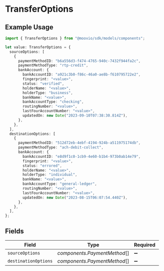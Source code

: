 # TransferOptions

## Example Usage

```typescript
import { TransferOptions } from "@moovio/sdk/models/components";

let value: TransferOptions = {
  sourceOptions: [
    {
      paymentMethodID: "b6a556d3-f474-4765-940c-7432f944fa2c",
      paymentMethodType: "rtp-credit",
      bankAccount: {
        bankAccountID: "a921c3b0-f86c-46a0-ae8b-f610795722e2",
        fingerprint: "<value>",
        status: "verified",
        holderName: "<value>",
        holderType: "business",
        bankName: "<value>",
        bankAccountType: "checking",
        routingNumber: "<value>",
        lastFourAccountNumber: "<value>",
        updatedOn: new Date("2023-09-10T07:38:30.814Z"),
      },
    },
  ],
  destinationOptions: [
    {
      paymentMethodID: "512d72eb-4ebf-4194-924b-a511975174db",
      paymentMethodType: "ach-debit-collect",
      bankAccount: {
        bankAccountID: "e8d9f1c0-1cb9-4e60-b1b4-973b0ab14e79",
        fingerprint: "<value>",
        status: "errored",
        holderName: "<value>",
        holderType: "individual",
        bankName: "<value>",
        bankAccountType: "general-ledger",
        routingNumber: "<value>",
        lastFourAccountNumber: "<value>",
        updatedOn: new Date("2023-08-15T06:07:54.440Z"),
      },
    },
  ],
};
```

## Fields

| Field                        | Type                         | Required                     | Description                  |
| ---------------------------- | ---------------------------- | ---------------------------- | ---------------------------- |
| `sourceOptions`              | *components.PaymentMethod*[] | :heavy_minus_sign:           | N/A                          |
| `destinationOptions`         | *components.PaymentMethod*[] | :heavy_minus_sign:           | N/A                          |